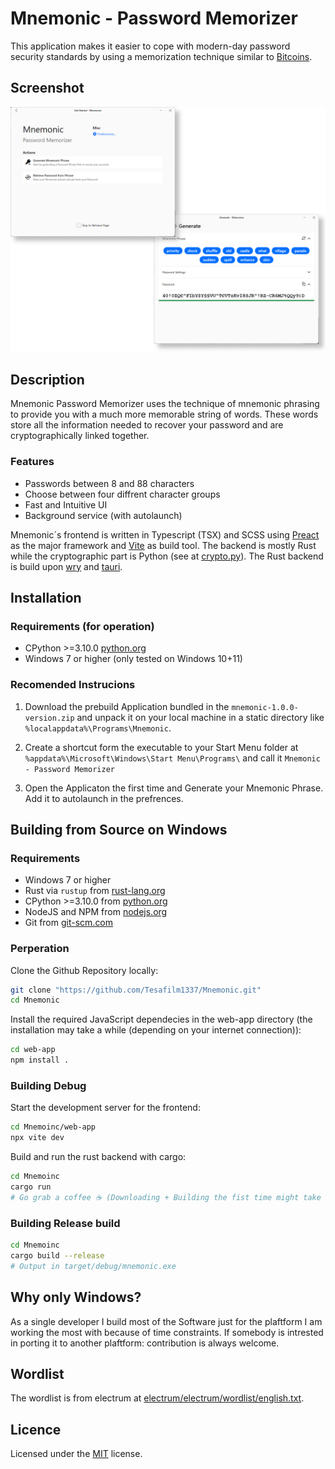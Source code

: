 # Mnemonic - Password Memorizer

This application makes it easier to cope with modern-day password security standards by using a memorization technique similar to [Bitcoins](https://en.bitcoinwiki.org/wiki/Mnemonic_phrase).

## Screenshot
<p align="center">
  <img alt="Mnemoinc screenshot" src="screenshot.png">
</p>

## Description
Mnemonic Password Memorizer uses the technique of mnemonic phrasing to provide you with a much more memorable string of words. These words store all the information needed to recover your password and are cryptographically linked together. 

### Features
- Passwords between 8 and 88 characters
- Choose between four diffrent character groups
- Fast and Intuitive UI 
- Background service (with autolaunch)

Mnemonic´s frontend is written in Typescript (TSX) and SCSS using [Preact](https://preactjs.com/) as the major framework and [Vite](https://vitejs.dev/) as build tool. The backend is mostly Rust while the cryptographic part is Python (see at [crypto.py](resources/crypto.py)). The Rust backend is build upon [wry](https://github.com/tauri-apps/wry) and [tauri](https://github.com/tauri-apps/tauri).

## Installation

### Requirements (for operation)
- CPython >=3.10.0 [python.org](https://www.python.org/)
- Windows 7 or higher (only tested on Windows 10+11)

### Recomended Instrucions
1. Download the prebuild Application bundled in the `mnemonic-1.0.0-version.zip` and unpack it on your local machine in a static directory like `%localappdata%\Programs\Mnemonic`.

2. Create a shortcut form the executable to your Start Menu folder at `%appdata%\Microsoft\Windows\Start Menu\Programs\` and call it `Mnemonic - Password Memorizer`

3. Open the Applicaton the first time and Generate your Mnemonic Phrase. Add it to autolaunch in the prefrences.

## Building from Source on Windows

### Requirements
- Windows 7 or higher
- Rust via `rustup` from [rust-lang.org](https://www.rust-lang.org/tools/install)
- CPython >=3.10.0 from [python.org](https://www.python.org/)
- NodeJS and NPM from [nodejs.org](https://nodejs.org/en/download/)
- Git from [git-scm.com](https://git-scm.com/download/win)

### Perperation

Clone the Github Repository locally:
```bash
git clone "https://github.com/Tesafilm1337/Mnemonic.git"
cd Mnemonic
```

Install the required JavaScript dependecies in the web-app directory (the installation may take a while (depending on your internet connection)):
```bash
cd web-app
npm install .
```

### Building Debug

Start the development server for the frontend:
```bash
cd Mnemoinc/web-app
npx vite dev
```

Build and run the rust backend with cargo:
```bash
cd Mnemoinc
cargo run
# Go grab a coffee ☕ (Downloading + Building the fist time might take a while)
```

### Building Release build
```bash
cd Mnemoinc
cargo build --release
# Output in target/debug/mnemonic.exe
```

## Why only Windows?
As a single developer I build most of the Software just for the plaftform I am working the most with because of time constraints. If somebody is intrested in porting it to another plaftform: contribution is always welcome.

## Wordlist
The wordlist is from electrum at [electrum/electrum/wordlist/english.txt](https://github.com/spesmilo/electrum/blob/master/electrum/wordlist/english.txt).

## Licence
Licensed under the [MIT](Licence.txt) license.


